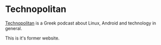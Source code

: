 # Technopolitan
[Technopolitan](www.technopolitan.gr) is a Greek podcast about Linux, Android and technology in general.

This is it's former website.
